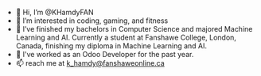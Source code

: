- 👋 Hi, I’m @KHamdyFAN
- 👀 I’m interested in coding, gaming, and fitness 
- 🌱 I’ve finished my bachelors in Computer Science and majored Machine Learning and AI. Currently a student at Fanshawe College, London, Canada, finishing my diploma in Machine Learning and AI.
- 💞️ I've worked as an Odoo Developer for the past year.
- 📫 reach me at k_hamdy@fanshaweonline.ca

<!---
KHamdyFAN/KHamdyFAN is a ✨ special ✨ repository because its `README.md` (this file) appears on your GitHub profile.
You can click the Preview link to take a look at your changes.
--->
